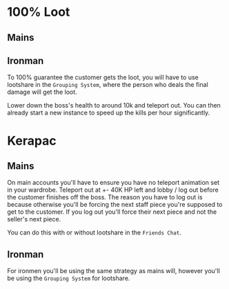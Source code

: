 # 100% Loot
## Mains

## Ironman
To 100% guarantee the customer gets the loot, you will have to use lootshare in the `Grouping System`, where the person who deals the final damage will get the loot.

Lower down the boss's health to around 10k and teleport out. You can then already start a new instance to speed up the kills per hour significantly.

# Kerapac
## Mains
On main accounts you'll have to ensure you have no teleport animation set in your wardrobe.
Teleport out at +- 40K HP left and lobby / log out before the customer finishes off the boss. The reason you have to log out is because otherwise you'll be forcing the next staff piece you're supposed to get to the customer. If you log out you'll force their next piece and not the seller's next piece.

You can do this with or without lootshare in the `Friends Chat`.

## Ironman
For ironmen you'll be using the same strategy as mains will, however you'll be using the `Grouping System` for lootshare.